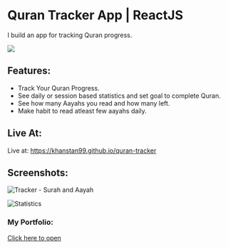 
#  Quran Tracker App | ReactJS
I build an app for tracking Quran progress.

![](https://i.ibb.co/yqddd07/main.jpg)

## Features:
- Track Your Quran Progress.
- See daily or session based statistics and set goal to complete Quran.
- See how many Aayahs you read and how many left.
- Make habit to read atleast few aayahs daily.

## Live At: 

Live at: https://khanstan99.github.io/quran-tracker

## Screenshots:
![Tracker - Surah and Aayah](https://i.ibb.co/1Z9mq86/1.png)

![Statistics](https://i.ibb.co/xg6gGn2/2.png)

### My Portfolio:
[Click here to open](https://hidayat-portfolio.web.app/)
